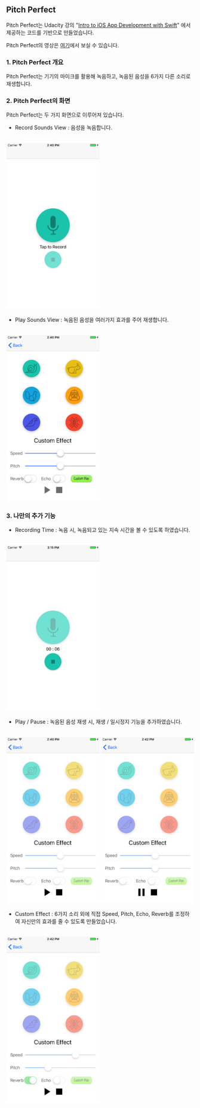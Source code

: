 ## Pitch Perfect

Pitch Perfect는 Udacity 강의 "[Intro to iOS App Development with Swift](https://classroom.udacity.com/courses/ud585/lessons/6994652511/concepts/70391285490923)" 에서 제공하는 코드를 기반으로 만들었습니다.


Pitch Perfect의 영상은 [여기](http://)에서 보실 수 있습니다.
<br />

### 1. Pitch Perfect 개요
Pitch Perfect는 기기의 마이크를 활용해 녹음하고, 녹음된 음성을 6가지 다른 소리로 재생합니다.
<br />

### 2. Pitch Perfect의 화면
Pitch Perfect는 두 가지 화면으로 이루어져 있습니다.
* Record Sounds View : 음성을 녹음합니다.
<br />
<img src="/img/RecordSoundsView.png" width="250"></img>

* Play Sounds View : 녹음된 음성을 여러가지 효과를 주어 재생합니다.
<br />
<img src="/img/PlaySoundsView.png" width="250"></img>
<br />

### 3. 나만의 추가 기능

* Recording Time : 녹음 시, 녹음되고 있는 지속 시간을 볼 수 있도록 하였습니다.
<br />
<img src="/img/RecordingTime.png" width="250"></img>
<br />

* Play / Pause : 녹음된 음성 재생 시, 재생 / 일시정지 기능을 추가하였습니다.
<br />
<img src="/img/Play.png" width="250"></img> <img src="/img/Pause.png" width="250"></img>
<br />

* Custom Effect : 6가지 소리 외에 직접 Speed, Pitch, Echo, Reverb를 조정하여 자신만의 효과를 줄 수 있도록 만들었습니다.
<br />
<img src="/img/CustomEffect.png" width="250"></img> 
